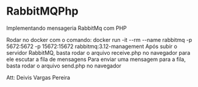 # RabbitMQPhp
Implementando mensageria RabbitMq com PHP

Rodar no docker com o comando: 
docker run -it --rm --name rabbitmq -p 5672:5672 -p 15672:15672 rabbitmq:3.12-management
Após subir o servidor RabbitMQ, basta rodar o arquivo receive.php no navegador para ele escutar a fila de mensagens
Para enviar uma mensagem para a fila, basta rodar o arquivo send.php no navegador

Att: Deivis Vargas Pereira

